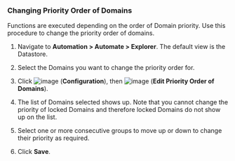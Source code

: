 ### Changing Priority Order of Domains

Functions are executed depending on the order of Domain priority. Use
this procedure to change the priority order of domains.

1.  Navigate to **Automation > Automate > Explorer**. The default
    view is the Datastore.

2.  Select the Domains you want to change the priority order for.

3.  Click ![image](../images/1847.png) (**Configuration**), then
    ![image](../images/1851.png) (**Edit Priority Order of Domains**).

4.  The list of Domains selected shows up. Note that you cannot change
    the priority of locked Domains and therefore locked Domains do not
    show up on the list.

5.  Select one or more consecutive groups to move up or down to change
    their priority as required.

6.  Click **Save**.
